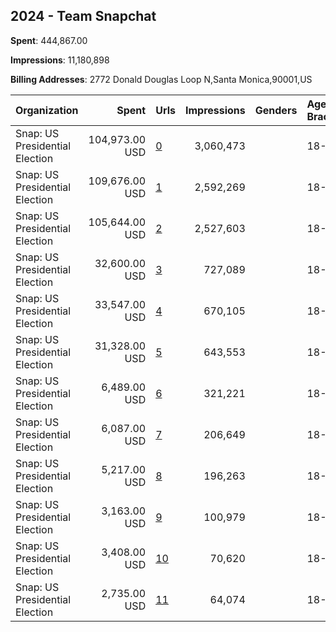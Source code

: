 ## 2024 - Team Snapchat 
**Spent**: 444,867.00

**Impressions**: 11,180,898

**Billing Addresses**: 2772 Donald Douglas Loop N,Santa Monica,90001,US

|Organization|Spent|Urls|Impressions|Genders|Age Brackets|Country Codes|
|:---|---:|:---|---:|:---|:---|:---|
|Snap: US Presidential Election|104,973.00 USD|[0](https://www.snap.com/political-ads/asset/e774e99c8005a57399328f8f19f38735a1d79ae0691e4b24d0352b65b1c3a5c2?mediaType=mp4)|3,060,473||18-35|united states|
|Snap: US Presidential Election|109,676.00 USD|[1](https://www.snap.com/political-ads/asset/e774e99c8005a57399328f8f19f38735a1d79ae0691e4b24d0352b65b1c3a5c2?mediaType=mp4)|2,592,269||18-35|united states|
|Snap: US Presidential Election|105,644.00 USD|[2](https://www.snap.com/political-ads/asset/e774e99c8005a57399328f8f19f38735a1d79ae0691e4b24d0352b65b1c3a5c2?mediaType=mp4)|2,527,603||18-35|united states|
|Snap: US Presidential Election|32,600.00 USD|[3](https://www.snap.com/political-ads/asset/053af9235101fafbe4500d48f99ab7efb6befce8135a9c2612d52887accf6aba?mediaType=mp4)|727,089||18-35|united states|
|Snap: US Presidential Election|33,547.00 USD|[4](https://www.snap.com/political-ads/asset/053af9235101fafbe4500d48f99ab7efb6befce8135a9c2612d52887accf6aba?mediaType=mp4)|670,105||18-35|united states|
|Snap: US Presidential Election|31,328.00 USD|[5](https://www.snap.com/political-ads/asset/053af9235101fafbe4500d48f99ab7efb6befce8135a9c2612d52887accf6aba?mediaType=mp4)|643,553||18-35|united states|
|Snap: US Presidential Election|6,489.00 USD|[6](https://www.snap.com/political-ads/asset/b60ff26e81a7591bc5a01f69987ab742cd70994b75f57f86bef3ded475e76619?mediaType=mp4)|321,221||18-35|united states|
|Snap: US Presidential Election|6,087.00 USD|[7](https://www.snap.com/political-ads/asset/b60ff26e81a7591bc5a01f69987ab742cd70994b75f57f86bef3ded475e76619?mediaType=mp4)|206,649||18-35|united states|
|Snap: US Presidential Election|5,217.00 USD|[8](https://www.snap.com/political-ads/asset/b60ff26e81a7591bc5a01f69987ab742cd70994b75f57f86bef3ded475e76619?mediaType=mp4)|196,263||18-35|united states|
|Snap: US Presidential Election|3,163.00 USD|[9](https://www.snap.com/political-ads/asset/57def2fc88355ea8cd3a49a77e5367be29609ed4aeb7dfcb6c6aa73b3c6aed8b?mediaType=mp4)|100,979||18-35|united states|
|Snap: US Presidential Election|3,408.00 USD|[10](https://www.snap.com/political-ads/asset/57def2fc88355ea8cd3a49a77e5367be29609ed4aeb7dfcb6c6aa73b3c6aed8b?mediaType=mp4)|70,620||18-35|united states|
|Snap: US Presidential Election|2,735.00 USD|[11](https://www.snap.com/political-ads/asset/57def2fc88355ea8cd3a49a77e5367be29609ed4aeb7dfcb6c6aa73b3c6aed8b?mediaType=mp4)|64,074||18-35|united states|
